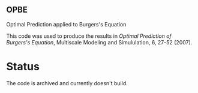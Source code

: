 ## OPBE
Optimal Prediction applied to Burgers's Equation

This code was used to produce the results in *Optimal Prediction of Burgers's Equation*, Multiscale Modeling and Simululation, 6, 27-52 (2007).

# Status
The code is archived and currently doesn't build.